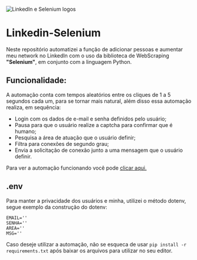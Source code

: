 ![LinkedIn e Selenium logos](https://github.com/Romano-g/Linkedin-Selenium/assets/143983377/d655eb4e-1afd-47bb-ab37-cac8fa6c39a7)

# Linkedin-Selenium
 
Neste repositório automatizei a função de adicionar pessoas e aumentar meu network no LinkedIn com o uso da biblioteca de WebScraping **"Selenium"**, em conjunto com a linguagem Python.

## Funcionalidade:

A automação conta com tempos aleatórios entre os cliques de 1 a 5 segundos cada um, para se tornar mais natural, além disso essa automação realiza, em sequência:

* Login com os dados de e-mail e senha definidos pelo usuário;
* Pausa para que o usuário realize a captcha para confirmar que é humano;
* Pesquisa a área de atuação que o usuário definir;
* Filtra para conexões de segundo grau;
* Envia a solicitação de conexão junto a uma mensagem que o usuário definir.

Para ver a automação funcionando você pode [clicar aqui.](https://youtu.be/5rekbQEQFPI)

## .env

Para manter a privacidade dos usuários e minha, utilizei o método dotenv, segue exemplo da construção do dotenv:

~~~
EMAIL=''
SENHA=''
AREA=''
MSG=''
~~~

Caso deseje utilizar a automação, não se esqueca de usar `pip install -r requirements.txt` após baixar os arquivos para utilizar no seu editor.

